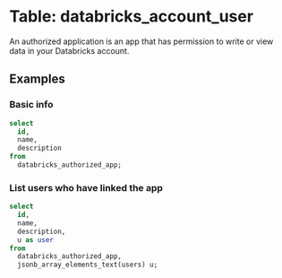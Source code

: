 # Table: databricks_account_user

An authorized application is an app that has permission to write or view data in your Databricks account.

## Examples

### Basic info

```sql
select
  id,
  name,
  description
from
  databricks_authorized_app;
```

### List users who have linked the app

```sql
select
  id,
  name,
  description,
  u as user
from
  databricks_authorized_app,
  jsonb_array_elements_text(users) u;
```